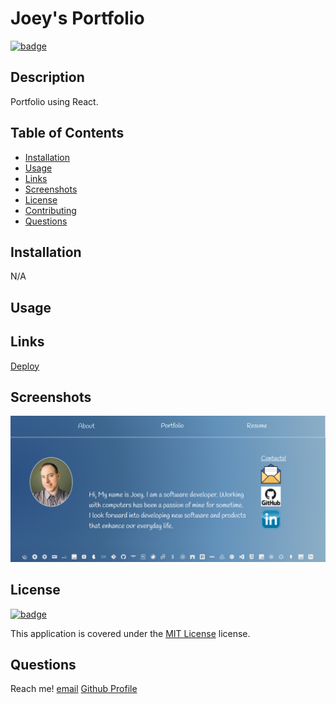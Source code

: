 # Joey's Portfolio

[![badge](https://img.shields.io/badge/license-MIT_License-purple)](https://choosealicense.com/licenses/mit)

## Description

Portfolio using React.

## Table of Contents

- [Installation](#installation)
- [Usage](#usage)
- [Links](#links)
- [Screenshots](#screenshots)
- [License](#license)
- [Contributing](#contributing)
- [Questions](#questions)

## Installation

N/A

## Usage



## Links

[Deploy](https://joeys-portfolio-77869.herokuapp.com/)

## Screenshots

![image 1](./src/assets/images/joeysport.png) 

## License

[![badge](https://img.shields.io/badge/license-MIT_License-purple)](https://choosealicense.com/licenses/mit)

This application is covered under the [MIT License](https://choosealicense.com/licenses/mit) license.


## Questions
Reach me! 
[email](mailto:joeyblue27@gmail.com) 
[Github Profile](https://github.com/joeyblue27)

